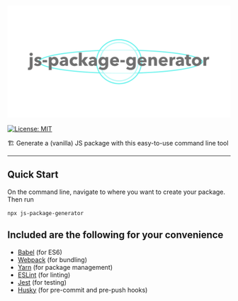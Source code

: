 ![js-package-generator](js-package-generator.png)

[![License: MIT](https://img.shields.io/badge/License-MIT-yellow.svg)](https://opensource.org/licenses/MIT)

🏗 Generate a (vanilla) JS package with this easy-to-use command line tool

---

## Quick Start

On the command line, navigate to where you want to create your package. Then run

```
npx js-package-generator
```

## Included are the following for your convenience

- [Babel](https://babeljs.io/) (for ES6)
- [Webpack](https://webpack.js.org/) (for bundling)
- [Yarn](https://yarnpkg.com/lang/en/) (for package management)
- [ESLint](https://eslint.org/) (for linting)
- [Jest](https://facebook.github.io/jest/) (for testing)
- [Husky](https://github.com/typicode/husky) (for pre-commit and pre-push hooks)
